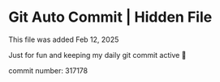 # Git Auto Commit | Hidden File

This file was added Feb 12, 2025

Just for fun and keeping my daily git commit active 🤪

commit number: 317178
